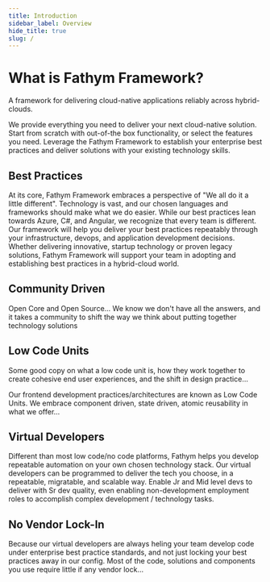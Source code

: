 ```yaml
---
title: Introduction
sidebar_label: Overview
hide_title: true
slug: /
---
```


# What is Fathym Framework?

A framework for delivering cloud-native applications reliably across hybrid-clouds.  

We provide everything you need to deliver your next cloud-native solution.  Start from scratch with out-of-the box functionality, or select the features you need.  Leverage the Fathym Framework to establish your enterprise best practices and deliver solutions with your existing technology skills.

## Best Practices

At its core, Fathym Framework embraces a perspective of "We all do it a little different".  Technology is vast, and our chosen languages and frameworks should make what we do easier.  While our best practices lean towards Azure, C#, and Angular, we recognize that every team is different.  Our framework will help you deliver your best practices repeatably through your infrastructure, devops, and application development decisions.  Whether delivering innovative, startup technology or proven legacy solutions, Fathym Framework will support your team in adopting and establishing best practices in a hybrid-cloud world.

## Community Driven

Open Core and Open Source... We know we don't have all the answers, and it takes a community to shift the way we think about putting together technology solutions

## Low Code Units

Some good copy on what a low code unit is, how they work together to create cohesive end user experiences, and the shift in design practice...

Our frontend development practices/architectures are known as Low Code Units.  We embrace component driven, state driven, atomic reusability in what we offer...

## Virtual Developers

Different than most low code/no code platforms, Fathym helps you develop repeatable automation on your own chosen technology stack.  Our virtual developers can be programmed to deliver the tech you choose, in a repeatable, migratable, and scalable way.  Enable Jr and Mid level devs to deliver with Sr dev quality, even enabling non-development employment roles to accomplish complex development / technology tasks.

## No Vendor Lock-In

Because our virtual developers are always heling your team develop code under enterprise best practice standards, and not just locking your best practices away in our config.  Most of the code, solutions and components you use require little if any vendor lock...

